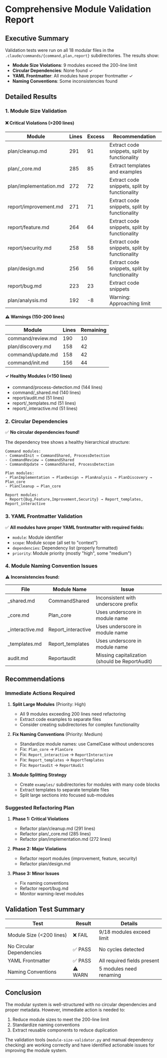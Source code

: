 # Comprehensive Module Validation Report

## Executive Summary

Validation tests were run on all 18 modular files in the `.claude/commands/{command,plan,report}` subdirectories. The results show:

- **Module Size Violations**: 9 modules exceed the 200-line limit
- **Circular Dependencies**: None found ✓
- **YAML Frontmatter**: All modules have proper frontmatter ✓
- **Naming Conventions**: Some inconsistencies found

## Detailed Results

### 1. Module Size Validation

#### ❌ Critical Violations (>200 lines)

| Module | Lines | Excess | Recommendation |
|--------|-------|--------|----------------|
| plan/cleanup.md | 291 | 91 | Extract code snippets, split by functionality |
| plan/_core.md | 285 | 85 | Extract templates and examples |
| plan/implementation.md | 272 | 72 | Extract code snippets, split by functionality |
| report/improvement.md | 271 | 71 | Extract code snippets, split by functionality |
| report/feature.md | 264 | 64 | Extract code snippets, split by functionality |
| report/security.md | 258 | 58 | Extract code snippets, split by functionality |
| plan/design.md | 256 | 56 | Extract code snippets, split by functionality |
| report/bug.md | 223 | 23 | Extract code snippets |
| plan/analysis.md | 192 | -8 | Warning: Approaching limit |

#### ⚠️ Warnings (150-200 lines)

| Module | Lines | Remaining |
|--------|-------|-----------|
| command/review.md | 190 | 10 |
| plan/discovery.md | 158 | 42 |
| command/update.md | 158 | 42 |
| command/init.md | 156 | 44 |

#### ✓ Healthy Modules (<150 lines)

- command/process-detection.md (144 lines)
- command/_shared.md (140 lines)
- report/audit.md (51 lines)
- report/_templates.md (51 lines)
- report/_interactive.md (51 lines)

### 2. Circular Dependencies

✅ **No circular dependencies found!**

The dependency tree shows a healthy hierarchical structure:

```
Command modules:
- CommandInit → CommandShared, ProcessDetection
- CommandReview → CommandShared
- CommandUpdate → CommandShared, ProcessDetection

Plan modules:
- PlanImplementation → PlanDesign → PlanAnalysis → PlanDiscovery → Plan_core
- PlanCleanup → Plan_core

Report modules:
- Report{Bug,Feature,Improvement,Security} → Report_templates, Report_interactive
```

### 3. YAML Frontmatter Validation

✅ **All modules have proper YAML frontmatter with required fields:**
- `module`: Module identifier
- `scope`: Module scope (all set to "context")
- `dependencies`: Dependency list (properly formatted)
- `priority`: Module priority (mostly "high", some "medium")

### 4. Module Naming Convention Issues

⚠️ **Inconsistencies found:**

| File | Module Name | Issue |
|------|-------------|-------|
| _shared.md | CommandShared | Inconsistent with underscore prefix |
| _core.md | Plan_core | Uses underscore in module name |
| _interactive.md | Report_interactive | Uses underscore in module name |
| _templates.md | Report_templates | Uses underscore in module name |
| audit.md | Reportaudit | Missing capitalization (should be ReportAudit) |

## Recommendations

### Immediate Actions Required

1. **Split Large Modules** (Priority: High)
   - All 9 modules exceeding 200 lines need refactoring
   - Extract code examples to separate files
   - Consider creating subdirectories for complex functionality

2. **Fix Naming Conventions** (Priority: Medium)
   - Standardize module names: use CamelCase without underscores
   - Fix: `Plan_core` → `PlanCore`
   - Fix: `Report_interactive` → `ReportInteractive`
   - Fix: `Report_templates` → `ReportTemplates`
   - Fix: `Reportaudit` → `ReportAudit`

3. **Module Splitting Strategy**
   - Create `examples/` subdirectories for modules with many code blocks
   - Extract templates to separate template files
   - Split large sections into focused sub-modules

### Suggested Refactoring Plan

1. **Phase 1: Critical Violations**
   - Refactor plan/cleanup.md (291 lines)
   - Refactor plan/_core.md (285 lines)
   - Refactor plan/implementation.md (272 lines)

2. **Phase 2: Major Violations**
   - Refactor report modules (improvement, feature, security)
   - Refactor plan/design.md

3. **Phase 3: Minor Issues**
   - Fix naming conventions
   - Refactor report/bug.md
   - Monitor warning-level modules

## Validation Test Summary

| Test | Result | Details |
|------|--------|---------|
| Module Size (<200 lines) | ❌ FAIL | 9/18 modules exceed limit |
| No Circular Dependencies | ✅ PASS | No cycles detected |
| YAML Frontmatter | ✅ PASS | All required fields present |
| Naming Conventions | ⚠️ WARN | 5 modules need renaming |

## Conclusion

The modular system is well-structured with no circular dependencies and proper metadata. However, immediate action is needed to:
1. Reduce module sizes to meet the 200-line limit
2. Standardize naming conventions
3. Extract reusable components to reduce duplication

The validation tools (`module-size-validator.py` and manual dependency checking) are working correctly and have identified actionable issues for improving the module system.